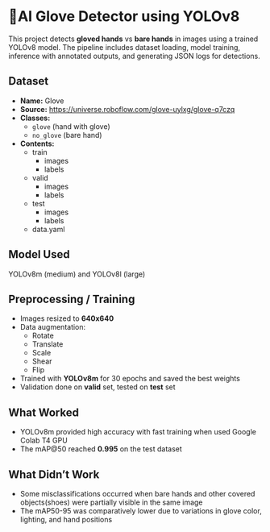 # 🧤AI Glove Detector using YOLOv8

This project detects **gloved hands** vs **bare hands** in images using a trained YOLOv8 model. The pipeline includes dataset loading, model training, inference with annotated outputs, and generating JSON logs for detections.


## Dataset
- **Name:** Glove
- **Source:** https://universe.roboflow.com/glove-uylxg/glove-q7czq
- **Classes:**
  - `glove` (hand with glove)  
  - `no_glove` (bare hand)
- **Contents:**
  - train
    - images
    - labels
  - valid
    - images
    - labels
  - test
    - images
    - labels
  - data.yaml

## Model Used
YOLOv8m (medium) and YOLOv8l (large)

## Preprocessing / Training
- Images resized to **640x640**
- Data augmentation:
  - Rotate
  - Translate
  - Scale
  - Shear
  - Flip
- Trained with **YOLOv8m** for 30 epochs and saved the best weights
- Validation done on **valid** set, tested on **test** set

## What Worked
- YOLOv8m provided high accuracy with fast training when used Google Colab T4 GPU
- The mAP@50 reached **0.995** on the test dataset

## What Didn’t Work
- Some misclassifications occurred when bare hands and other covered objects(shoes) were partially visible in the same image
- The mAP50-95 was comparatively lower due to variations in glove color, lighting, and hand positions


